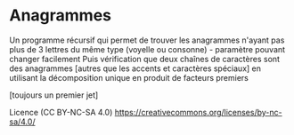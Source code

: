 # Anagrammes

Un programme récursif qui permet de trouver les anagrammes n'ayant pas plus de 3 lettres du même type (voyelle ou consonne) - paramètre pouvant changer facilement
Puis vérification que deux chaînes de caractères sont des anagrammes [autres que les accents et caractères spéciaux] en utilisant la décomposition unique en produit de facteurs premiers

[toujours un premier jet]

Licence (CC BY-NC-SA 4.0) https://creativecommons.org/licenses/by-nc-sa/4.0/

